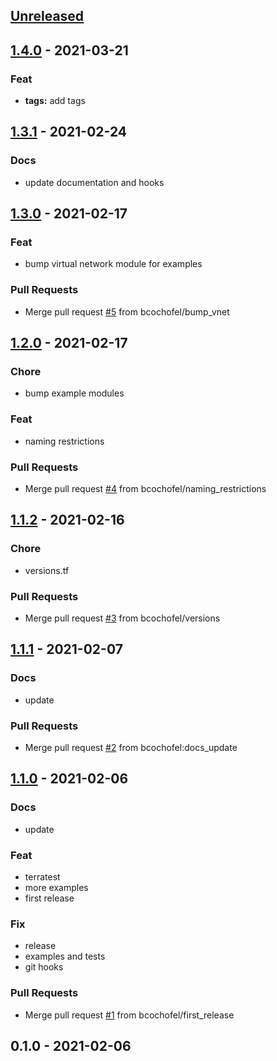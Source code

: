 
<a name="unreleased"></a>
## [Unreleased]


<a name="1.4.0"></a>
## [1.4.0] - 2021-03-21
### Feat
- **tags:** add tags


<a name="1.3.1"></a>
## [1.3.1] - 2021-02-24
### Docs
- update documentation and hooks


<a name="1.3.0"></a>
## [1.3.0] - 2021-02-17
### Feat
- bump virtual network module for examples

### Pull Requests
- Merge pull request [#5](https://github.com/bcochofel/terraform-azurerm-subnet/issues/5) from bcochofel/bump_vnet


<a name="1.2.0"></a>
## [1.2.0] - 2021-02-17
### Chore
- bump example modules

### Feat
- naming restrictions

### Pull Requests
- Merge pull request [#4](https://github.com/bcochofel/terraform-azurerm-subnet/issues/4) from bcochofel/naming_restrictions


<a name="1.1.2"></a>
## [1.1.2] - 2021-02-16
### Chore
- versions.tf

### Pull Requests
- Merge pull request [#3](https://github.com/bcochofel/terraform-azurerm-subnet/issues/3) from bcochofel/versions


<a name="1.1.1"></a>
## [1.1.1] - 2021-02-07
### Docs
- update

### Pull Requests
- Merge pull request [#2](https://github.com/bcochofel/terraform-azurerm-subnet/issues/2) from bcochofel:docs_update


<a name="1.1.0"></a>
## [1.1.0] - 2021-02-06
### Docs
- update

### Feat
- terratest
- more examples
- first release

### Fix
- release
- examples and tests
- git hooks

### Pull Requests
- Merge pull request [#1](https://github.com/bcochofel/terraform-azurerm-subnet/issues/1) from bcochofel/first_release


<a name="0.1.0"></a>
## 0.1.0 - 2021-02-06

[Unreleased]: https://github.com/bcochofel/terraform-azurerm-subnet/compare/1.4.0...HEAD
[1.4.0]: https://github.com/bcochofel/terraform-azurerm-subnet/compare/1.3.1...1.4.0
[1.3.1]: https://github.com/bcochofel/terraform-azurerm-subnet/compare/1.3.0...1.3.1
[1.3.0]: https://github.com/bcochofel/terraform-azurerm-subnet/compare/1.2.0...1.3.0
[1.2.0]: https://github.com/bcochofel/terraform-azurerm-subnet/compare/1.1.2...1.2.0
[1.1.2]: https://github.com/bcochofel/terraform-azurerm-subnet/compare/1.1.1...1.1.2
[1.1.1]: https://github.com/bcochofel/terraform-azurerm-subnet/compare/1.1.0...1.1.1
[1.1.0]: https://github.com/bcochofel/terraform-azurerm-subnet/compare/0.1.0...1.1.0
